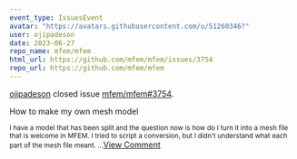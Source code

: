 ```yaml
---
event_type: IssuesEvent
avatar: "https://avatars.githubusercontent.com/u/51260346?"
user: ojipadeson
date: 2023-06-27
repo_name: mfem/mfem
html_url: https://github.com/mfem/mfem/issues/3754
repo_url: https://github.com/mfem/mfem
---
```


<a href='https://github.com/ojipadeson' target='_blank'>ojipadeson</a> closed issue <a href='https://github.com/mfem/mfem/issues/3754' target='_blank'>mfem/mfem#3754</a>.

<p>How to make my own mesh model</p><small>I have a model that has been split and the question now is how do I turn it into a mesh file that is welcome in MFEM. I tried to script a conversion, but I didn't understand what each part of the mesh file meant....</small><a href='https://github.com/mfem/mfem/issues/3754' target='_blank'>View Comment</a>